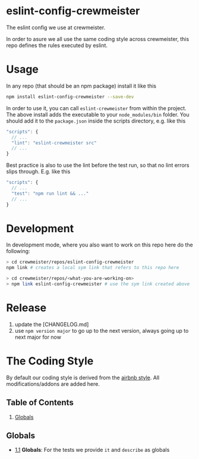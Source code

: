 # eslint-config-crewmeister
The eslint config we use at crewmeister.

In order to asure we all use the same coding style across crewmeister,
this repo defines the rules executed by eslint.

# Usage

In any repo (that should be an npm package) install it like this
```bash
npm install eslint-config-crewmeister --save-dev
```
In order to use it, you can call `eslint-crewmeister` from within the project.
The above install adds the executable to your `node_modules/bin` folder.
You should add it to the `package.json` inside the scripts directory, e.g. like this
```js
"scripts": {
  // ...
  "lint": "eslint-crewmeister src"
  // ...
}
```
Best practice is also to use the lint before the test run, so that no
lint errors slips through. E.g. like this
```js
"scripts": {
  // ...
  "test": "npm run lint && ..."
  // ...
}
```

# Development

In development mode, where you also want to work on this repo here
do the following:
```bash
> cd crewmeister/repos/eslint-config-crewmeister
npm link # creates a local sym link that refers to this repo here

> cd crewmeister/repos/<what-you-are-working-on>
> npm link eslint-config-crewmeister # use the sym link created above
```

# Release

1) update the [CHANGELOG.md]
1) use `npm version major` to go up to the next version, always going up to next major for now

# The Coding Style

By default our coding style is derived from the [airbnb style].
All modifications/addons are added here.

## Table of Contents

  1. [Globals](#globals)

## Globals

- [1.1](#1.1) <a name='1.1'></a> **Globals**: For the tests we provide `it` and `describe` as globals


[airbnb style]: https://github.com/airbnb/javascript#table-of-contents
